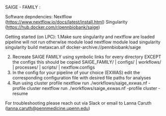 SAIGE - FAMILY :

Software depndencies: 
Nextflow (https://www.nextflow.io/docs/latest/install.html)
Singularity (https://hub.docker.com/r/pennbiobank/saige)

Getting started (on LPC):
1.Make sure singularity and nextflow are loaded pipeline will not run otherwise
module load nextflow
module load singularity
singularity build metaxcan.sif docker-archive://pennbiobank/saige 


2. Recreate SAIGE FAMILY using symbolic links for every directory EXCEPT the configs this should be copied
   SAIGE_FAMILY/
       | configs/
       | workflows/
       | processes/
       | scripts/
       | nextflow.configs
3. In the config for your pipeline of your choice (EXWAS) edit the corresponding configuration file with desired file paths for analyses
4. Run using cluster profile
    nextflow run ./workflows/saige_exwas.nf -profile cluster
    nextflow run ./workflows/saige_exwas.nf -profile cluster -resume

For troubleshooting please reach out via Slack or email to Lanna Caruth (lanna.caruth@pennmedicine.upenn.edu)


